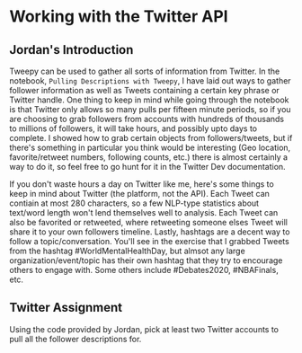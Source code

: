 # Working with the Twitter API

## Jordan's Introduction
Tweepy can be used to gather all sorts of information from Twitter. In the notebook, `Pulling Descriptions with Tweepy`, I have laid out
ways to gather follower information as well as Tweets containing a certain key 
phrase or Twitter handle. One thing to keep in mind while going through the notebook is that Twitter 
only allows so many pulls per fifteen minute periods, so if you are choosing to grab followers from accounts 
with hundreds of thousands to millions of followers, it will take hours, and possibly upto days to complete. I showed how to 
grab certain objects from followers/tweets, but if there's something in particular you think would be 
interesting (Geo location, favorite/retweet numbers, following counts, etc.) there is almost certainly a way 
to do it, so feel free to go hunt for it in the Twitter Dev documentation.

If you don't waste hours a day on Twitter like me, here's some things to keep in mind about Twitter 
(the platform, not the API). Each Tweet can contiain at most 280 characters, so a few NLP-type 
statistics about text/word length won't lend themselves well to analysis. Each Tweet can also be favorited or 
retweeted, where retweeting someone elses Tweet will share it to your own followers timeline. 
Lastly, hashtags are a decent way to follow a topic/conversation. You'll see in the exercise that 
I grabbed Tweets from the hashtag #WorldMentalHealthDay, but almsot any large organization/event/topic 
has their own hashtag that they try to encourage others to engage with. Some others include #Debates2020, #NBAFinals, etc. 

## Twitter Assignment

Using the code provided by Jordan, pick at least two Twitter accounts to pull all the follower 
descriptions for. 
